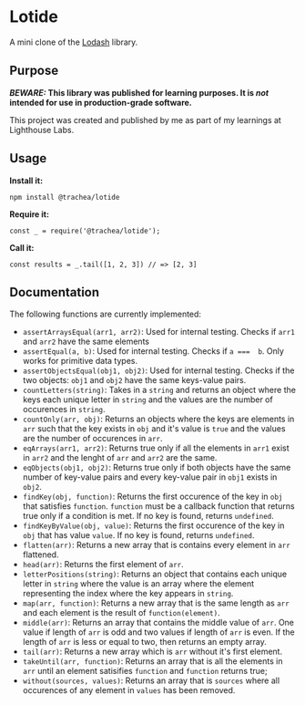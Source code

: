 # Lotide

A mini clone of the [Lodash](https://lodash.com) library.

## Purpose

**_BEWARE:_ This library was published for learning purposes. It is _not_ intended for use in production-grade software.**

This project was created and published by me as part of my learnings at Lighthouse Labs. 

## Usage

**Install it:**

`npm install @trachea/lotide`

**Require it:**

`const _ = require('@trachea/lotide');`

**Call it:**

`const results = _.tail([1, 2, 3]) // => [2, 3]`

## Documentation

The following functions are currently implemented:

* `assertArraysEqual(arr1, arr2)`: Used for internal testing. Checks if `arr1` and `arr2` have the same elements
* `assertEqual(a, b)`: Used for internal testing. Checks if `a ===  b`. Only works for primitive data types. 
* `assertObjectsEqual(obj1, obj2)`: Used for internal testing. Checks if the two objects: `obj1` and `obj2` have the same keys-value pairs.
* `countLetters(string)`: Takes in a `string` and returns an object where the keys each unique letter in `string` and the values are the number of occurences in `string`.
* `countOnly(arr, obj)`: Returns an objects where the keys are elements in `arr` such that the key exists in `obj` and it's value is `true` and the values are the number of occurences in `arr`. 
* `eqArrays(arr1, arr2)`: Returns true only if all the elements in `arr1` exist in `arr2` and the lenght of `arr` and `arr2` are the same.
* `eqObjects(obj1, obj2)`: Returns true only if both objects have the same number of key-value pairs and every key-value pair in `obj1` exists in `obj2`. 
* `findKey(obj, function)`: Returns the first occurence of the key in `obj` that satisfies `function`. `function` must be a callback function that returns true only if a condition is met. If no key is found, returns `undefined`.
* `findKeyByValue(obj, value)`: Returns the first occurence of the key in `obj` that has value `value`. If no key is found, returns `undefined`.
* `flatten(arr)`: Returns a new array that is contains every element in `arr` flattened.
* `head(arr)`: Returns the first element of `arr`.
* `letterPositions(string)`: Returns an object that contains each unique letter in `string` where the value is an array where the element representing the index where the key appears in `string`.
* `map(arr, function)`: Returns a new array that is the same length as `arr` and each element is the result of `function(element)`.
* `middle(arr)`: Returns an array that contains the middle value of `arr`. One value if length of `arr` is odd and two values if length of `arr` is even. If the length of `arr` is less or equal to two, then returns an empty array.
* `tail(arr)`: Returns a new array which is `arr` without it's first element.
* `takeUntil(arr, function)`: Returns an array that is all the elements in `arr` until an element satisifies `function` and `function` returns true;
* `without(sources, values)`: Returns an array that is `sources` where all occurences of any element in `values` has been removed.
